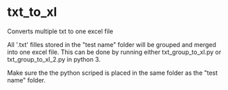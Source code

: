 # txt_to_xl
Converts multiple txt to one excel file

All '.txt' filles stored in the "test name" folder will be grouped and merged into one excel file. 
This can be done by running either txt_group_to_xl.py or txt_group_to_xl_2.py in python 3. 

Make sure the the python scriped is placed in the same folder as the "test name" folder. 
